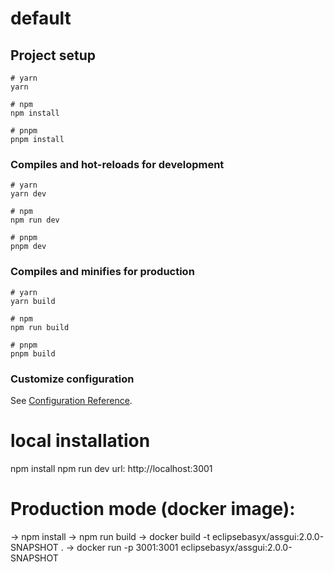# default

## Project setup

```
# yarn
yarn

# npm
npm install

# pnpm
pnpm install
```

### Compiles and hot-reloads for development

```
# yarn
yarn dev

# npm
npm run dev

# pnpm
pnpm dev
```

### Compiles and minifies for production

```
# yarn
yarn build

# npm
npm run build

# pnpm
pnpm build
```

### Customize configuration

See [Configuration Reference](https://vitejs.dev/config/).

# local installation
npm install
npm run dev
url: http://localhost:3001

# Production mode (docker image):
-> npm install
-> npm run build
-> docker build -t eclipsebasyx/assgui:2.0.0-SNAPSHOT .
-> docker run -p 3001:3001 eclipsebasyx/assgui:2.0.0-SNAPSHOT

